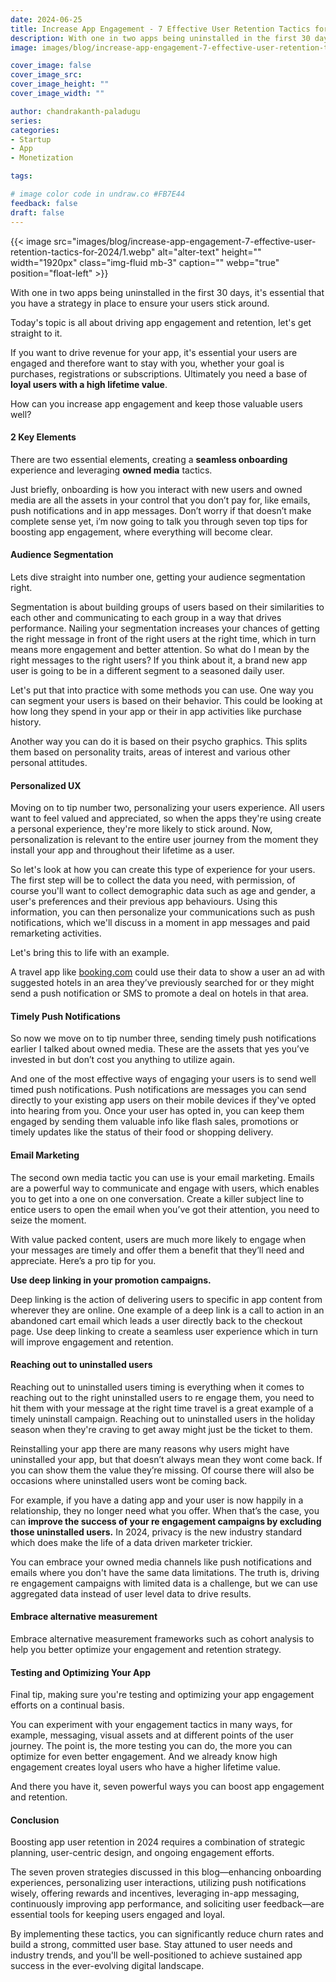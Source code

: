```yaml
---
date: 2024-06-25
title: Increase App Engagement - 7 Effective User Retention Tactics for 2024
description: With one in two apps being uninstalled in the first 30 days, it's essential that you have a strategy in place to ensure your users stick around.
image: images/blog/increase-app-engagement-7-effective-user-retention-tactics-for-2024/1.webp

cover_image: false
cover_image_src: 
cover_image_height: ""
cover_image_width: ""

author: chandrakanth-paladugu
series: 
categories:
- Startup
- App
- Monetization

tags:

# image color code in undraw.co #FB7E44 
feedback: false
draft: false
---
```


{{< image src="images/blog/increase-app-engagement-7-effective-user-retention-tactics-for-2024/1.webp" alt="alter-text" height="" width="1920px" class="img-fluid mb-3" caption="" webp="true" position="float-left" >}}

With one in two apps being uninstalled in the first 30 days, it\'s essential that you have a strategy in place to ensure your users stick around. 

Today's topic is all about driving app engagement and retention, let's get straight to it.

If you want to drive revenue for your app, it's essential your users are engaged and therefore want to stay with you, whether your goal is purchases, registrations or subscriptions. Ultimately you need a base of **loyal users with a high lifetime value**.

How can you increase app engagement and keep those valuable users well? 

#### 2 Key Elements

There are two essential elements, creating a **seamless onboarding** experience and leveraging **owned media** tactics.

Just briefly, onboarding is how you interact with new users and owned media are all the assets in your control that you don’t pay for, like emails, push notifications and in app messages. Don’t worry if that doesn’t make complete sense yet, i’m now going to talk you through seven top tips for boosting app engagement, where everything will become clear. 

#### Audience Segmentation

Lets dive straight into number one, getting your audience segmentation right.

Segmentation is about building groups of users based on their similarities to each other and communicating to each group in a way that drives performance. Nailing your segmentation increases your chances of getting the right message in front of the right users at the right time, which in turn means more engagement and better attention. So what do I mean by the right messages to the right users? If you think about it, a brand new app user is going to be in a different segment to a seasoned daily user.

Let's put that into practice with some methods you can use. One way you can segment your users is based on their behavior. This could be looking at how long they spend in your app or their in app activities like purchase history.

Another way you can do it is based on their psycho graphics. This splits them based on personality traits, areas of interest and various other personal attitudes.

#### Personalized UX

Moving on to tip number two, personalizing your users experience. All users want to feel valued and appreciated, so when the apps they're using create a personal experience, they're more likely to stick around. Now, personalization is relevant to the entire user journey from the moment they install your app and throughout their lifetime as a user.

So let's look at how you can create this type of experience for your users. The first step will be to collect the data you need, with permission, of course you'll want to collect demographic data such as age and gender, a user's preferences and their previous app behaviours. Using this information, you can then personalize your communications such as push notifications, which we'll discuss in a moment in app messages and paid remarketing activities.

Let's bring this to life with an example. 

A travel app like [booking.com](http://booking.com/) could use their data to show a user an ad with suggested hotels in an area they’ve previously searched for or they might send a push notification or SMS to promote a deal on hotels in that area. 

#### Timely Push Notifications

So now we move on to tip number three, sending timely push notifications earlier I talked about owned media. These are the assets that yes you’ve invested in but don’t cost you anything to utilize again.

And one of the most effective ways of engaging your users is to send well timed push notifications. Push notifications are messages you can send directly to your existing app users on their mobile devices if they've opted into hearing from you. Once your user has opted in, you can keep them engaged by sending them valuable info like flash sales, promotions or timely updates like the status of their food or shopping delivery.

#### Email Marketing

The second own media tactic you can use is your email marketing. Emails are a powerful way to communicate and engage with users, which enables you to get into a one on one conversation. Create a killer subject line to entice users to open the email when you’ve got their attention, you need to seize the moment.

With value packed content, users are much more likely to engage when your messages are timely and offer them a benefit that they’ll need and appreciate. Here’s a pro tip for you. 

**Use deep linking in your promotion campaigns.**

Deep linking is the action of delivering users to specific in app content from wherever they are online. One example of a deep link is a call to action in an abandoned cart email which leads a user directly back to the checkout page. Use deep linking to create a seamless user experience which in turn will improve engagement and retention.

#### Reaching out to uninstalled users

Reaching out to uninstalled users timing is everything when it comes to reaching out to the right uninstalled users to re engage them, you need to hit them with your message at the right time travel is a great example of a timely uninstall campaign. Reaching out to uninstalled users in the holiday season when they're craving to get away might just be the ticket to them.

Reinstalling your app there are many reasons why users might have uninstalled your app, but that doesn’t always mean they wont come back. If you can show them the value they’re missing. Of course there will also be occasions where uninstalled users wont be coming back.

For example, if you have a dating app and your user is now happily in a relationship, they no longer need what you offer. When that’s the case, you can **improve the success of your re engagement campaigns by excluding those uninstalled users.**  In 2024, privacy is the new industry standard which does make the life of a data driven marketer trickier.

You can embrace your owned media channels like push notifications and emails where you don't have the same data limitations. The truth is, driving re engagement campaigns with limited data is a challenge, but we can use aggregated data instead of user level data to drive results. 

#### Embrace alternative measurement

Embrace alternative measurement frameworks such as cohort analysis to help you better optimize your engagement and retention strategy.

#### Testing and Optimizing Your App

Final tip, making sure you're testing and optimizing your app engagement efforts on a continual basis.

You can experiment with your engagement tactics in many ways, for example, messaging, visual assets and at different points of the user journey. The point is, the more testing you can do, the more you can optimize for even better engagement. And we already know high engagement creates loyal users who have a higher lifetime value.

And there you have it, seven powerful ways you can boost app engagement and retention. 

#### Conclusion

Boosting app user retention in 2024 requires a combination of strategic planning, user-centric design, and ongoing engagement efforts. 

The seven proven strategies discussed in this blog—enhancing onboarding experiences, personalizing user interactions, utilizing push notifications wisely, offering rewards and incentives, leveraging in-app messaging, continuously improving app performance, and soliciting user feedback—are essential tools for keeping users engaged and loyal. 

By implementing these tactics, you can significantly reduce churn rates and build a strong, committed user base. Stay attuned to user needs and industry trends, and you'll be well-positioned to achieve sustained app success in the ever-evolving digital landscape.
